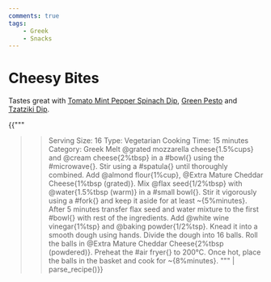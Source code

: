 ```yaml
---
comments: true
tags:
    - Greek
    - Snacks
---
```


# Cheesy Bites

Tastes great with [Tomato Mint Pepper Spinach Dip](./recipe_007_mint_spinach_dip.md), [Green Pesto](./recipe_008_green_pesto.md) and [Tzatziki Dip](./recipe_009_tzatziki_dip.md).

{{"""
>> Serving Size: 16
>> Type: Vegetarian
>> Cooking Time: 15 minutes
>> Category: Greek
Melt @grated mozzarella cheese{1.5%cups} and @cream cheese{2%tbsp} in a #bowl{} using the #microwave{}. 
Stir using a #spatula{} until thoroughly combined.
Add @almond flour{1%cup}, @Extra Mature Cheddar Cheese{1%tbsp (grated)}.
Mix @flax seed{1/2%tbsp} with @water{1.5%tbsp (warm)} in a #small bowl{}.
Stir it vigorously using a #fork{} and keep it aside for at least ~{5%minutes}.
After 5 minutes transfer flax seed and water mixture to the first #bowl{} with rest of the ingredients.
Add @white wine vinegar{1%tsp} and @baking powder{1/2%tsp}. 
Knead it into a smooth dough using hands.
Divide the dough into 16 balls.
Roll the balls in @Extra Mature Cheddar Cheese{2%tbsp (powdered)}.
Preheat the #air fryer{} to 200°C. 
Once hot, place the balls in the basket and cook for ~{8%minutes}.
""" | parse_recipe()}}